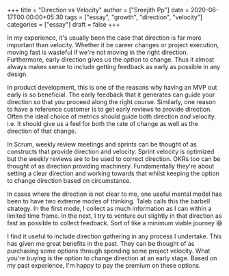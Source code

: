 +++
title = "Direction vs Velocity"
author = ["Sreejith Pp"]
date = 2020-06-17T00:00:00+05:30
tags = ["essay", "growth", "direction", "velocity"]
categories = ["essay"]
draft = false
+++

In my experience, it's usually been the case that direction is far more important than velocity. Whether it be career changes or project execution, moving fast is wasteful if we're not moving in the right direction. Furthermore, early direction gives us the _option_ to change. Thus it almost always makes sense to include getting feedback as early as possible in any design.

In product development, this is one of the reasons why having an MVP out early is so beneficial. The early feedback that it generates can guide your direction so that you proceed along the right course. Similarly, one reason to have a reference customer is to get early reviews to provide direction. Often the ideal choice of metrics should guide both direction _and_ velocity. i.e. It should give us a feel for both the rate of change as well as the direction of that change.

In Scrum, weekly review meetings and sprints can be thought of as constructs that provide direction and velocity. Sprint velocity is optimized but the weekly reviews are to be used to correct direction. OKRs too can be thought of as direction providing machinery. Fundamentally they're about setting a clear direction and working towards that whilst keeping the option to change direction based on circumstance.

In cases where the direction is not clear to me, one useful mental model has been to have two extreme modes of thinking. Taleb calls this the barbell strategy. In the first mode, I collect as much information as I can within a limited time frame. In the next, I try to venture out slightly in that direction as fast as possible to collect feedback. Sort of like a minimum viable journey 😄

I find it useful to include direction gathering in any process I undertake. This has given me great benefits in the past. They can be thought of as purchasing some options through spending some project velocity. What you're buying is the option to change direction at an early stage. Based on my past experience, I'm happy to pay the premium on these options.
